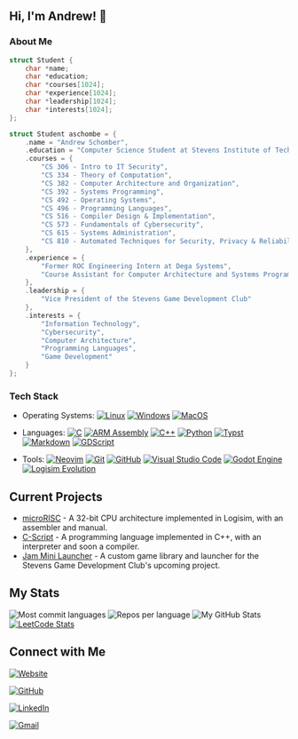 ## Hi, I'm Andrew! 👋

### About Me
```c
struct Student {
    char *name;
    char *education;
    char *courses[1024];
    char *experience[1024];
    char *leadership[1024];
    char *interests[1024];
};

struct Student aschombe = {
    .name = "Andrew Schomber",
    .education = "Computer Science Student at Stevens Institute of Technology",
    .courses = {
        "CS 306 - Intro to IT Security",
        "CS 334 - Theory of Computation",
        "CS 382 - Computer Architecture and Organization",
        "CS 392 - Systems Programming",
        "CS 492 - Operating Systems",
        "CS 496 - Programming Languages",
        "CS 516 - Compiler Design & Implementation",
        "CS 573 - Fundamentals of Cybersecurity",
        "CS 615 - Systems Administration",
        "CS 810 - Automated Techniques for Security, Privacy & Reliability"
    },
    .experience = {
        "Former ROC Engineering Intern at Dega Systems",
        "Course Assistant for Computer Architecture and Systems Programming"
    },
    .leadership = {
        "Vice President of the Stevens Game Development Club"
    },
    .interests = {
        "Information Technology",
        "Cybersecurity",
        "Computer Architecture",
        "Programming Languages",
        "Game Development"
    }
};
```

### Tech Stack
- Operating Systems:
    [![Linux](https://img.shields.io/badge/-Linux-333333?style=flat&logo=linux)](https://www.linux.org/)
    [![Windows](https://custom-icon-badges.demolab.com/badge/Windows-333333?logo=windows&logoColor=white)](https://www.microsoft.com/en-us/windows)
    [![MacOS](https://img.shields.io/badge/-MacOS-333333?style=flat&logo=apple)](https://www.apple.com/macos)

- Languages:
    [![C](https://img.shields.io/badge/-C-333333?style=flat&logo=c)](https://www.gnu.org/software/gnu-c-manual/)
    [![ARM Assembly](https://img.shields.io/badge/-ARM_Assembly-333333?style=flat&logo=ARM)](https://developer.arm.com/documentation/107829/0200/Assembly-language-basics)
    [![C++](https://img.shields.io/badge/-C++-333333?logo=cplusplus&logoColor=blue)](https://isocpp.org/)
    [![Python](https://img.shields.io/badge/-Python-333333?style=flat&logo=python)](https://www.python.org)
    [![Typst](https://img.shields.io/badge/-Typst-333333?style=flat&logo=Typst)](https://typst.app/)
    [![Markdown](https://img.shields.io/badge/-Markdown-333333?style=flat&logo=markdown)](https://www.markdownguide.org/)
    [![GDScript](https://img.shields.io/badge/-GDScript-333333?style=flat&logo=godotengine)](https://docs.godotengine.org/en/stable/tutorials/scripting/gdscript/gdscript_basics.html)
    
- Tools:
    [![Neovim](https://img.shields.io/badge/-Neovim-333333?style=flat&logo=neovim)](https://neovim.io/)
    [![Git](https://img.shields.io/badge/-Git-333333?style=flat&logo=git)](https://git-scm.com/)
    [![GitHub](https://img.shields.io/badge/-GitHub-333333?style=flat&logo=github)](https://github.com/)
    [![Visual Studio Code](https://custom-icon-badges.demolab.com/badge/VSCode-333333.svg?logo=vsc)](https://code.visualstudio.com/)
    [![Godot Engine](https://img.shields.io/badge/-Godot_Engine-333333?style=flat&logo=godotengine)](https://godotengine.org/)
    [![Logisim Evolution](https://img.shields.io/badge/-Logisim--Evolution-333333?style=flat&logo=logisim-evolution)](https://github.com/logisim-evolution/logisim-evolution)

## Current Projects
- [microRISC](https://github.com/aschombe/microRISC) - A 32-bit CPU architecture implemented in Logisim, with an assembler and manual.
- [C-Script](https://github.com/aschombe/C-Script) - A programming language implemented in C++, with an interpreter and soon a compiler.
- [Jam Mini Launcher](https://github.com/aschombe/jam-mini-launcher) - A custom game library and launcher for the Stevens Game Development Club's upcoming project.

## My Stats
![Most commit languages](https://github-profile-summary-cards.vercel.app/api/cards/most-commit-language?username=aschombe&theme=nord_dark)
![Repos per language](https://github-profile-summary-cards.vercel.app/api/cards/repos-per-language?username=aschombe&theme=nord_dark)
![My GitHub Stats](https://github-profile-summary-cards.vercel.app/api/cards/profile-details?username=aschombe&theme=nord_dark)
[![LeetCode Stats](https://leetcard.jacoblin.cool/aschombe?theme=nord)](https://leetcode.com/aschombe)

## Connect with Me

[![Website](https://img.shields.io/badge/Website-aschombe.github.io-333333?logo=Firefox&logoColor=orange)](https://aschombe.github.io)

[![GitHub](https://img.shields.io/badge/GitHub-aschombe-333333?logo=github)](https://github.com/aschombe)

[![LinkedIn](https://custom-icon-badges.demolab.com/badge/LinkedIn-andrew--schomber-333333?logo=linkedin-white)](https://www.linkedin.com/in/andrew-schomber/)

[![Gmail](https://img.shields.io/badge/Gmail-aschombe%40stevens.edu-333333?logo=gmail)](mailto:aschombe@stevens.edu)